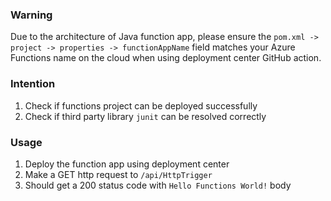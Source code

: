 ### Warning
Due to the architecture of Java function app, please ensure the `pom.xml -> project -> properties -> functionAppName`
field matches your Azure Functions name on the cloud when using deployment center GitHub action.

### Intention

1. Check if functions project can be deployed successfully
2. Check if third party library `junit` can be resolved correctly

### Usage

1. Deploy the function app using deployment center
2. Make a GET http request to `/api/HttpTrigger`
3. Should get a 200 status code with `Hello Functions World!` body
